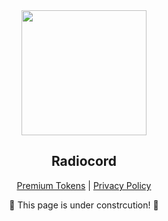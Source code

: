 <div align="center">
  <img src="https://user-images.githubusercontent.com/81972974/201009809-be816230-79ee-495c-bbc5-1a3c6b69f57f.png" width="200" height="200">
  <p>
    <b><h2>Radiocord</h2></b>
  <p><a href="https://github.com/seailz/Radiocord.info/blob/main/PREMIUM_TOKENS.MD">Premium Tokens</a> | <a href="https://github.com/seailz/Radiocord.info/blob/main/PRIVACY_POLICY.MD"> Privacy Policy</a> <p>
🚧 This page is under constrcution! 🚧    
 </div>
